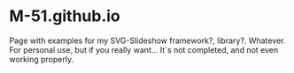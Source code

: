 # M-51.github.io

Page with examples for my SVG-Slideshow framework?, library?. Whatever. For personal use, but if you really want... 
It`s not completed, and not even working properly.
